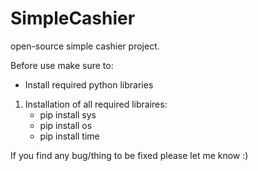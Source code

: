 # SimpleCashier
open-source simple cashier project.

Before use make sure to:
- Install required python libraries

1. Installation of all required libraires:
   - pip install sys
   - pip install os
   - pip install time


If you find any bug/thing to be fixed please let me know :)
